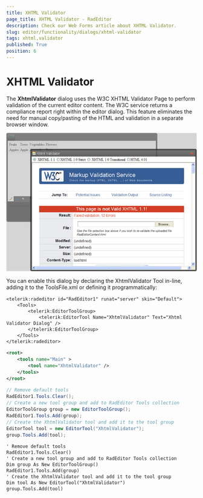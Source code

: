 ```yaml
---
title: XHTML Validator
page_title: XHTML Validator - RadEditor
description: Check our Web Forms article about XHTML Validator.
slug: editor/functionality/dialogs/xhtml-validator
tags: xhtml,validator
published: True
position: 6
---
```


# XHTML Validator

The **XhtmlValidator** dialog uses the W3C XHTML Validator Page to perform validation of the current editor content. The W3C service returns a compliance report right within the editor dialog. This feature eliminates the need for manual copy/pasting of the HTML and validation in a separate browser window.

![](images/editor-dialogs004.png)

You can enable this dialog by declaring the XhtmlValidator Tool in-line, adding it to the ToolsFile.xml or defining it programmatically:

````ASP.NET
<telerik:radeditor id="RadEditor1" runat="server" skin="Default">    
	<Tools>        
		<telerik:EditorToolGroup>            
			<telerik:EditorTool Name="XhtmlValidator" Text="Xhtml Validator Dialog" />        
		</telerik:EditorToolGroup>    
	</Tools>
</telerik:radeditor>
````

````XML
<root>  
	<tools name="Main" >    
		<tool name="XhtmlValidator" />  
	</tools>
</root>
````


````C#
// Remove default tools
RadEditor1.Tools.Clear();
// Create a new tool group and add to RadEditor Tools collection
EditorToolGroup group = new EditorToolGroup();
RadEditor1.Tools.Add(group);
// Create the XhtmlValidator tool and add it to the tool group
EditorTool tool = new EditorTool("XhtmlValidator");
group.Tools.Add(tool);   
````
````VB
' Remove default tools
RadEditor1.Tools.Clear()
' Create a new tool group and add to RadEditor Tools collection
Dim group As New EditorToolGroup()
RadEditor1.Tools.Add(group)
' Create the XhtmlValidator tool and add it to the tool group
Dim tool As New EditorTool("XhtmlValidator")
group.Tools.Add(tool) 			
````



